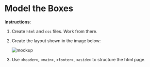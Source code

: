 # Model the Boxes

**Instructions**:

1. Create `html` and `css` files. Work from there.

2.  Create the layout shown in the image below:
   
    ![mockup](mockup.png)


3.  Use `<header>`, `<main>`, `<footer>`, `<aside>` to structure the html page.
